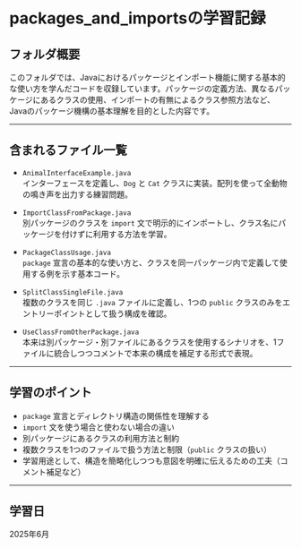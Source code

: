 # packages_and_importsの学習記録

## フォルダ概要

このフォルダでは、Javaにおけるパッケージとインポート機能に関する基本的な使い方を学んだコードを収録しています。パッケージの定義方法、異なるパッケージにあるクラスの使用、インポートの有無によるクラス参照方法など、Javaのパッケージ機構の基本理解を目的とした内容です。

---

## 含まれるファイル一覧

- `AnimalInterfaceExample.java`  
  インターフェースを定義し、`Dog` と `Cat` クラスに実装。配列を使って全動物の鳴き声を出力する練習問題。

- `ImportClassFromPackage.java`  
  別パッケージのクラスを `import` 文で明示的にインポートし、クラス名にパッケージを付けずに利用する方法を学習。

- `PackageClassUsage.java`  
  `package` 宣言の基本的な使い方と、クラスを同一パッケージ内で定義して使用する例を示す基本コード。

- `SplitClassSingleFile.java`  
  複数のクラスを同じ `.java` ファイルに定義し、1つの `public` クラスのみをエントリーポイントとして扱う構成を確認。

- `UseClassFromOtherPackage.java`  
  本来は別パッケージ・別ファイルにあるクラスを使用するシナリオを、1ファイルに統合しつつコメントで本来の構成を補足する形式で表現。

---

## 学習のポイント

- `package` 宣言とディレクトリ構造の関係性を理解する  
- `import` 文を使う場合と使わない場合の違い  
- 別パッケージにあるクラスの利用方法と制約  
- 複数クラスを1つのファイルで扱う方法と制限（`public` クラスの扱い）  
- 学習用途として、構造を簡略化しつつも意図を明確に伝えるための工夫（コメント補足など）

---

## 学習日  
2025年6月